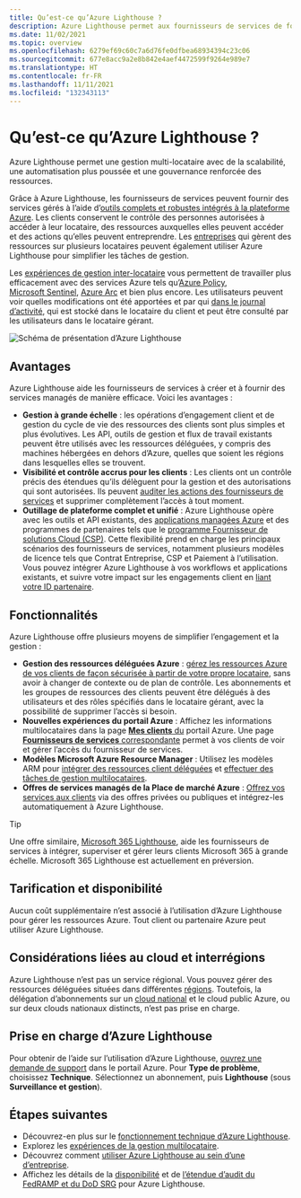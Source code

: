 ```yaml
---
title: Qu’est-ce qu’Azure Lighthouse ?
description: Azure Lighthouse permet aux fournisseurs de services de fournir des services managés à leurs clients avec une automatisation et une efficacité accrues à grande échelle.
ms.date: 11/02/2021
ms.topic: overview
ms.openlocfilehash: 6279ef69c60c7a6d76fe0dfbea68934394c23c06
ms.sourcegitcommit: 677e8acc9a2e8b842e4aef4472599f9264e989e7
ms.translationtype: HT
ms.contentlocale: fr-FR
ms.lasthandoff: 11/11/2021
ms.locfileid: "132343113"
---
```

# <a name="what-is-azure-lighthouse"></a>Qu’est-ce qu’Azure Lighthouse ?

Azure Lighthouse permet une gestion multi-locataire avec de la scalabilité, une automatisation plus poussée et une gouvernance renforcée des ressources.

Grâce à Azure Lighthouse, les fournisseurs de services peuvent fournir des services gérés à l’aide d’[outils complets et robustes intégrés à la plateforme Azure](concepts/architecture.md). Les clients conservent le contrôle des personnes autorisées à accéder à leur locataire, des ressources auxquelles elles peuvent accéder et des actions qu’elles peuvent entreprendre. Les [entreprises](concepts/enterprise.md) qui gèrent des ressources sur plusieurs locataires peuvent également utiliser Azure Lighthouse pour simplifier les tâches de gestion.

Les [expériences de gestion inter-locataire](concepts/cross-tenant-management-experience.md) vous permettent de travailler plus efficacement avec des services Azure tels qu’[Azure Policy](how-to/policy-at-scale.md), [Microsoft Sentinel](how-to/manage-sentinel-workspaces.md), [Azure Arc](how-to/manage-hybrid-infrastructure-arc.md) et bien plus encore. Les utilisateurs peuvent voir quelles modifications ont été apportées et par qui [dans le journal d’activité](how-to/view-service-provider-activity.md), qui est stocké dans le locataire du client et peut être consulté par les utilisateurs dans le locataire gérant.

![Schéma de présentation d’Azure Lighthouse](media/azure-lighthouse-overview.jpg)

## <a name="benefits"></a>Avantages

Azure Lighthouse aide les fournisseurs de services à créer et à fournir des services managés de manière efficace. Voici les avantages :

- **Gestion à grande échelle** : les opérations d’engagement client et de gestion du cycle de vie des ressources des clients sont plus simples et plus évolutives. Les API, outils de gestion et flux de travail existants peuvent être utilisés avec les ressources déléguées, y compris des machines hébergées en dehors d’Azure, quelles que soient les régions dans lesquelles elles se trouvent.
- **Visibilité et contrôle accrus pour les clients** : Les clients ont un contrôle précis des étendues qu’ils délèguent pour la gestion et des autorisations qui sont autorisées. Ils peuvent [auditer les actions des fournisseurs de services](how-to/view-service-provider-activity.md) et supprimer complètement l’accès à tout moment.
- **Outillage de plateforme complet et unifié** : Azure Lighthouse opère avec les outils et API existants, des [applications managées Azure](concepts/managed-applications.md) et des programmes de partenaires tels que le [programme Fournisseur de solutions Cloud (CSP)](concepts/cloud-solution-provider.md). Cette flexibilité prend en charge les principaux scénarios des fournisseurs de services, notamment plusieurs modèles de licence tels que Contrat Entreprise, CSP et Paiement à l’utilisation. Vous pouvez intégrer Azure Lighthouse à vos workflows et applications existants, et suivre votre impact sur les engagements client en [liant votre ID partenaire](how-to/partner-earned-credit.md).

## <a name="capabilities"></a>Fonctionnalités

Azure Lighthouse offre plusieurs moyens de simplifier l’engagement et la gestion :

- **Gestion des ressources déléguées Azure** : [gérez les ressources Azure de vos clients de façon sécurisée à partir de votre propre locataire](concepts/architecture.md), sans avoir à changer de contexte ou de plan de contrôle. Les abonnements et les groupes de ressources des clients peuvent être délégués à des utilisateurs et des rôles spécifiés dans le locataire gérant, avec la possibilité de supprimer l’accès si besoin.
- **Nouvelles expériences du portail Azure** : Affichez les informations multilocataires dans la page [**Mes clients** du](how-to/view-manage-customers.md) portail Azure. Une page [**Fournisseurs de services** correspondante](how-to/view-manage-service-providers.md) permet à vos clients de voir et gérer l’accès du fournisseur de services.
- **Modèles Microsoft Azure Resource Manager** : Utilisez les modèles ARM pour [intégrer des ressources client déléguées](how-to/onboard-customer.md) et [effectuer des tâches de gestion multilocataires](samples/index.md).
- **Offres de services managés de la Place de marché Azure** : [Offrez vos services aux clients](concepts/managed-services-offers.md) via des offres privées ou publiques et intégrez-les automatiquement à Azure Lighthouse.

> [!TIP]
> Une offre similaire, [Microsoft 365 Lighthouse](/microsoft-365/lighthouse/m365-lighthouse-overview), aide les fournisseurs de services à intégrer, superviser et gérer leurs clients Microsoft 365 à grande échelle. Microsoft 365 Lighthouse est actuellement en préversion.

## <a name="pricing-and-availability"></a>Tarification et disponibilité

Aucun coût supplémentaire n’est associé à l’utilisation d’Azure Lighthouse pour gérer les ressources Azure. Tout client ou partenaire Azure peut utiliser Azure Lighthouse.

## <a name="cross-region-and-cloud-considerations"></a>Considérations liées au cloud et interrégions

Azure Lighthouse n’est pas un service régional. Vous pouvez gérer des ressources déléguées situées dans différentes [régions](../availability-zones/az-overview.md#regions). Toutefois, la délégation d’abonnements sur un [cloud national](../active-directory/develop/authentication-national-cloud.md) et le cloud public Azure, ou sur deux clouds nationaux distincts, n’est pas prise en charge.

## <a name="support-for-azure-lighthouse"></a>Prise en charge d’Azure Lighthouse

Pour obtenir de l’aide sur l’utilisation d’Azure Lighthouse, [ouvrez une demande de support](..//azure-portal/supportability/how-to-create-azure-support-request.md) dans le portail Azure. Pour **Type de problème**, choisissez **Technique**. Sélectionnez un abonnement, puis **Lighthouse** (sous **Surveillance et gestion**).

## <a name="next-steps"></a>Étapes suivantes

- Découvrez-en plus sur le [fonctionnement technique d’Azure Lighthouse](concepts/architecture.md).
- Explorez les [expériences de la gestion multilocataire](concepts/cross-tenant-management-experience.md).
- Découvrez comment [utiliser Azure Lighthouse au sein d’une d’entreprise](concepts/enterprise.md).
- Affichez les détails de la [disponibilité](https://azure.microsoft.com/global-infrastructure/services/?products=azure-lighthouse&regions=all) et de [l’étendue d’audit du FedRAMP et du DoD SRG](../azure-government/compliance/azure-services-in-fedramp-auditscope.md) pour Azure Lighthouse.
